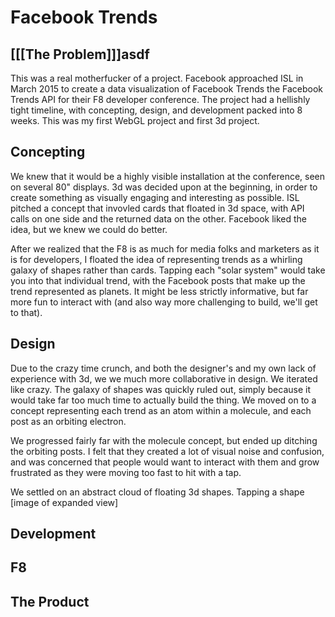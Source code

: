 

# Facebook Trends

## [[[The Problem]]]asdf
This was a real motherfucker of a project. Facebook approached ISL in March 2015 to create a data visualization of Facebook Trends the Facebook Trends API for their F8 developer conference. The project had a hellishly tight timeline, with concepting, design, and development packed into 8 weeks.  This was my first WebGL project and first 3d project.

## Concepting
We knew that it would be a highly visible installation at the conference, seen on several 80" displays. 3d was decided upon at the beginning, in order to create something as visually engaging and interesting as possible.  ISL pitched a concept that invovled cards that floated in 3d space, with API calls on one side and the returned data on the other.  Facebook liked the idea, but we knew we could do better.

After we realized that the F8 is as much for media folks and marketers as it is for developers, I floated the idea of representing trends as a whirling galaxy of shapes rather than cards. Tapping each "solar system" would take you into that individual trend, with the Facebook posts that make up the trend represented as planets.  It might be less strictly informative, but far more fun to interact with (and also way more challenging to build, we'll get to that).

## Design
Due to the crazy time crunch, and both the designer's and my own lack of experience with 3d, we we much more collaborative in design. We iterated like crazy.  The galaxy of shapes was quickly ruled out, simply because it would take far too much time to actually build the thing.  We moved on to a concept representing each trend as an atom within a molecule, and each post as an orbiting electron.

We progressed fairly far with the molecule concept, but ended up ditching the orbiting posts. I felt that they created a lot of visual noise and confusion, and was concerned that people would want to interact with them and grow frustrated as they were moving too fast to hit with a tap.

We settled on an abstract cloud of floating 3d shapes.  Tapping a shape 
[image of expanded view]

## Development

## F8

## The Product